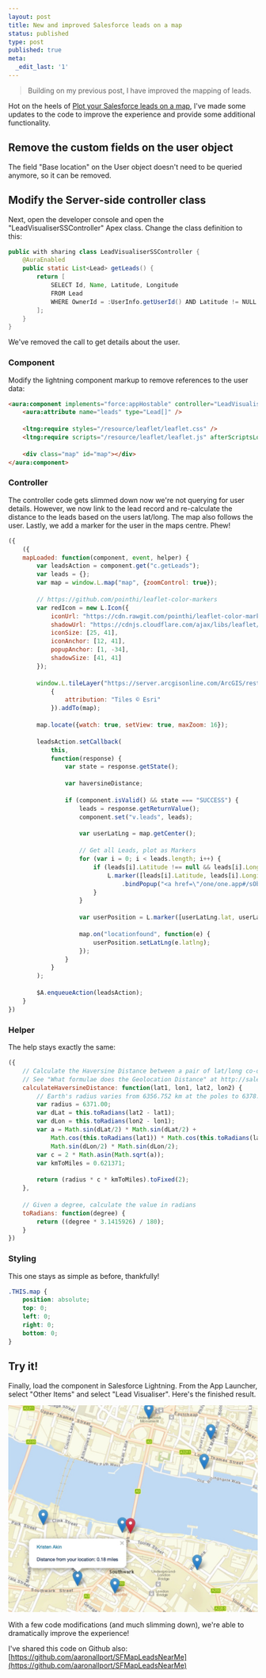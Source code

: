 ```yaml
---
layout: post
title: New and improved Salesforce leads on a map
status: published
type: post
published: true
meta:
  _edit_last: '1'
---
```


> Building on my previous post, I have improved the mapping of leads.

Hot on the heels of [Plot your Salesforce leads on a map](http://aaronallport.com/2016/08/04/plot-your-salesforce-leads-on-a-map.html), I've made some updates to the code to improve the experience and provide some additional functionality.

## Remove the custom fields on the user object

The field "Base location" on the User object doesn't need to be queried anymore, so it can be removed.

## Modify the Server-side controller class

Next, open the developer console and open the "LeadVisualiserSSController" Apex class. Change the class definition to this:

```java
public with sharing class LeadVisualiserSSController {
    @AuraEnabled
    public static List<Lead> getLeads() {
        return [
            SELECT Id, Name, Latitude, Longitude
            FROM Lead
            WHERE OwnerId = :UserInfo.getUserId() AND Latitude != NULL AND Longitude != NULL
        ];
    }
}
```

We've removed the call to get details about the user.

### Component

Modify the lightning component markup to remove references to the user data:

```html
<aura:component implements="force:appHostable" controller="LeadVisualiserSSController">
    <aura:attribute name="leads" type="Lead[]" />

    <ltng:require styles="/resource/leaflet/leaflet.css" />
    <ltng:require scripts="/resource/leaflet/leaflet.js" afterScriptsLoaded="{!c.mapLoaded}" />

    <div class="map" id="map"></div>
</aura:component>
```

### Controller

The controller code gets slimmed down now we're not querying for user details. However, we now link to the lead record and re-calculate the distance to the leads based on the users lat/long. The map also follows the user. Lastly, we add a marker for the user in the maps centre. Phew!

```js
({
    ({
    mapLoaded: function(component, event, helper) {        
        var leadsAction = component.get("c.getLeads");
        var leads = {};
        var map = window.L.map("map", {zoomControl: true});

        // https://github.com/pointhi/leaflet-color-markers
        var redIcon = new L.Icon({
            iconUrl: "https://cdn.rawgit.com/pointhi/leaflet-color-markers/master/img/marker-icon-2x-red.png",
            shadowUrl: "https://cdnjs.cloudflare.com/ajax/libs/leaflet/0.7.7/images/marker-shadow.png",
            iconSize: [25, 41],
            iconAnchor: [12, 41],
            popupAnchor: [1, -34],
            shadowSize: [41, 41]
        });

        window.L.tileLayer("https://server.arcgisonline.com/ArcGIS/rest/services/World_Street_Map/MapServer/tile/{z}/{y}/{x}",
        	{
            	attribution: "Tiles © Esri"
            }).addTo(map);

        map.locate({watch: true, setView: true, maxZoom: 16});

       	leadsAction.setCallback(
        	this,
            function(response) {
                var state = response.getState();

                var haversineDistance;

                if (component.isValid() && state === "SUCCESS") {                    
                    leads = response.getReturnValue();
                    component.set("v.leads", leads);

                    var userLatLng = map.getCenter();

                    // Get all Leads, plot as Markers
                    for (var i = 0; i < leads.length; i++) {
                        if (leads[i].Latitude !== null && leads[i].Longitude !== null) {
                            L.marker([leads[i].Latitude, leads[i].Longitude]).addTo(map)
                            	.bindPopup("<a href=\"/one/one.app#/sObject/" + leads[i].Id + "/view\">" + leads[i].Name + "</a><br /><br />Distance from your location: " + helper.calculateHaversineDistance(leads[i].Latitude, leads[i].Longitude, userLatLng.lat, userLatLng.lng) + " miles");
                        }
                    }

                    var userPosition = L.marker([userLatLng.lat, userLatLng.lng], {icon: redIcon}).addTo(map);

                    map.on("locationfound", function(e) {
                        userPosition.setLatLng(e.latlng);
                    });
                }
            }
        );

        $A.enqueueAction(leadsAction);
	}
})
```

### Helper

The help stays exactly the same:

```js
({
    // Calculate the Haversine Distance between a pair of lat/long co-ordinates.
    // See "What formulae does the Geolocation Distance" at http://salesforce.stackexchange.com/questions/32585/what-formulae-does-the-geolocation-distance-use for more information
    calculateHaversineDistance: function(lat1, lon1, lat2, lon2) {
        // Earth's radius varies from 6356.752 km at the poles to 6378.137 km at the equator
    	var radius = 6371.00;
        var dLat = this.toRadians(lat2 - lat1);
        var dLon = this.toRadians(lon2 - lon1);
        var a = Math.sin(dLat/2) * Math.sin(dLat/2) +
            Math.cos(this.toRadians(lat1)) * Math.cos(this.toRadians(lat2)) *
            Math.sin(dLon/2) * Math.sin(dLon/2);
        var c = 2 * Math.asin(Math.sqrt(a));
        var kmToMiles = 0.621371;

        return (radius * c * kmToMiles).toFixed(2);
    },

    // Given a degree, calculate the value in radians
    toRadians: function(degree) {
    	return ((degree * 3.1415926) / 180);
    }
})
```

### Styling

This one stays as simple as before, thankfully!

```css
.THIS.map {
    position: absolute;
    top: 0;
    left: 0;
    right: 0;
    bottom: 0;
}
```

## Try it!

Finally, load the component in Salesforce Lightning. From the App Launcher, select "Other Items" and select "Lead Visualiser". Here's the finished result.

![Screenshot of the improved Lead Visualiser](/images/leads_on_map.jpg "Screenshot of the improved Lead Visualiser")

With a few code modifications (and much slimming down), we're able to dramatically improve the experience!

I've shared this code on Github also: [https://github.com/aaronallport/SFMapLeadsNearMe](https://github.com/aaronallport/SFMapLeadsNearMe)
